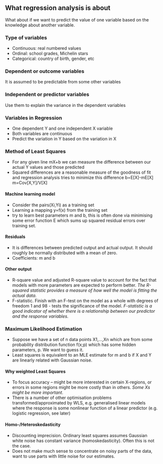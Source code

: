 ## What regression analysis is about
What about if we want to predict the value of one variable based on the knowledge about another variable.

### Type of variables
- Continuous: real numbered values
- Ordinal: school grades, Michelin stars
- Categorical: country of birth, gender, etc

### Dependent or outcome variables
It is assumed to be predictable from some other variables
### Independent or predictor variables
Use them to explain the variance in the dependent variables

### Variables in Regression
- One dependent Y and one independent X variable
- Both variables are continuous
- Predict the variation in Y based on the variation in X

### Method of Least Squares
- For any given line mX+b we can measure the difference between our actual Y values and those predicted
- Squared differences are a reasonable measure of the goodness of fit and regression analysis tries to minimize this difference
b=E[X]-mE[X]    m=Cov[X,Y]/V[X]
#### Machine learning model
- Consider the pairs(Xi,Yi) as a training set
- Learning a mapping y=f(x) from the training set
- try to learn best parameters m and b, this is often done via minimising some error function E which sums up squared residual errors over training set.
#### Residuals
- It is differences between predicted output and actual output. It should roughly be normally distributed with a mean of zero.
- Coefficients: m and b
#### Other output
- R-square value and adjusted R-square value to account for the fact that models with more parameters are expected to perform better.
*The R-squared statistic provides a measure of how well the model is fitting the actual data.*
- F-statistic. Finish with an F-test on the model as a whole with degrees of freedom 1 and 98 - tests the significance of the model.
*F-statistic is a good indicator of whether there is a relationship between our predictor and the response variables.*
### Maximum Likelihood Estimation
- Suppose we have a set of n data points X1,...,Xn which are from some probability distribution function f(x;p) which has some hidden parameters, p. We want to guess it. 
- Least squares is equivalent to an MLE estimate for m and b if X and Y are linearly related with Gaussian noise.
#### Why weighted Least Squares
- To focus accuracy – might be more interested in certain X-regions, or errors in some regions might be more costly than in others. *Some Xs might be more important.*
- There is a number of other optimisation problems transformed/approximated by WLS, e.g. generalised linear models where the response is some nonlinear function of a linear predictor (e.g. logistic regression, see later)
#### Homo-/Heteroskedasticity
- Discounting imprecision.
Ordinary least squares assumes Gaussian white noise has constant variance (homoskedasticity). Often this is not the case.
- Does not make much sense to concentrate on noisy parts of the data, want to use parts with little noise for our estimates.
